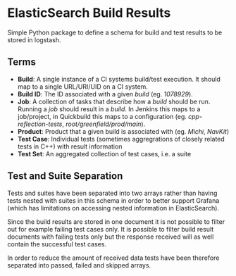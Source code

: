 ElasticSearch Build Results
===========================

Simple Python package to define a schema for build and test results to be stored in logstash.

Terms
-----

* **Build**: A single instance of a CI systems build/test execution. It should map to a single URL/URI/UID on a CI system.
* **Build ID**: The ID associated with a given *build* (eg. *1078929*).
* **Job**: A collection of tasks that describe how a *build* should be run. Running a *job* should result in a *build*. In Jenkins this maps to a job/project, in Quickbuild this maps to a configuration (eg. *cpp-reflection-tests*, *root/greenfield/prod/main*).
* **Product**: Product that a given build is associated with (eg. *Michi*, *NavKit*)
* **Test Case**:  Individual tests (sometimes aggregrations of closely related tests in C++) with result information
* **Test Set**: An aggregated collection of test cases, i.e. a suite

Test and Suite Separation
-------------------------

Tests and suites have been separated into two arrays rather than having tests nested with suites in this schema in order to better support Grafana
(which has limitations on accessing nested information in ElasticSearch).

Since the build results are stored in one document it is not possible to filter out for example failing test cases only. It is possible to filter build result
documents with failing tests only but the response received will as well contain the successful test cases.

In order to reduce the amount of received data tests have been therefore separated into passed, failed and skipped arrays.
